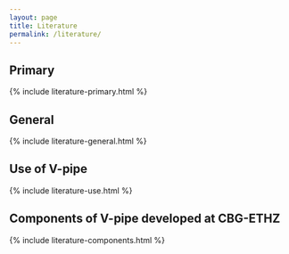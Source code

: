```yaml
---
layout: page
title: Literature
permalink: /literature/
---
```


## Primary

{% include literature-primary.html %}

## General

{% include literature-general.html %}

## Use of V-pipe

{% include literature-use.html %}

## Components of V-pipe developed at CBG-ETHZ

{% include literature-components.html %}
